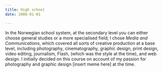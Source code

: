 ```yaml
---
title: High school
date: 2006-01-01

---
```


In the Norwegian school system, at the secondary level you can either choose general studies or a more specialised field; I chose _Media and Communications_, which covered all sorts of creative production at a base level, including photography, cinematography, graphic design, print design, video editing, journalism, Flash, (which was the style at the time), and web design. I initially decided on this course on account of my passion for photography and graphic design [insert meme here] at the time.
